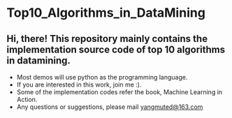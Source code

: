 # Top10_Algorithms_in_DataMining
## Hi, there! This repository mainly contains the implementation source code of top 10 algorithms in datamining. 
   * Most demos will use python as the programming language.
   * If you are interested in this work, join me :).
   * Some of the implementation codes refer the book, Machine Learning in Action.
   * Any questions or suggestions, please mail yangmuted@163.com